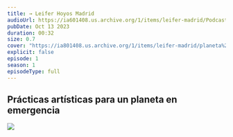 ```yaml
---
title: → Leifer Hoyos Madrid
audioUrl: https://ia601408.us.archive.org/1/items/leifer-madrid/Podcast%20y%20cortinilla.MP3
pubDate: Oct 13 2023
duration: 00:32
size: 0.7
cover: "https://ia801408.us.archive.org/1/items/leifer-madrid/planeta%20en%20emergencia.png"
explicit: false
episode: 1
season: 1
episodeType: full
---
```



## Prácticas artísticas para un planeta en emergencia

![](https://ia601408.us.archive.org/1/items/leifer-madrid/giphy.gif)
